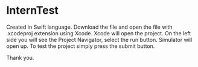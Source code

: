 # InternTest
Created in Swift language.
Download the file and open the file with .xcodeproj extension using Xcode.
Xcode will open the project. On the left side you will see the Project Navigator, select the run button.
Simulator will open up. To test the project simply press the submit button.

Thank you.
